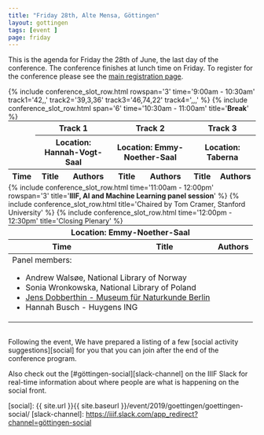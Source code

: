 ```yaml
---
title: "Friday 28th, Alte Mensa, Göttingen"
layout: gottingen
tags: [event ]
page: friday
---
```


This is the agenda for Friday the 28th of June, the last day of the conference. The conference finishes at lunch time on Friday. To register for the conference please see the [main registration page][registration].

<table class="api-table" style="width: 100%; margin: 0px 0px 0px 0px;">
  <thead>
    <tr>
      <th rowspan="2"></th>
      <th colspan="2">Track 1</th>
      <th colspan="2">Track 2</th>
      <th colspan="2">Track 3</th>
     </tr>
    <tr>
      <th colspan="2">Location: Hannah-Vogt-Saal</th>
      <th colspan="2">Location: Emmy-Noether-Saal</th>
      <th colspan="2">Location: Taberna</th>
     </tr>
    <tr>
      <th>Time</th>
      <th>Title</th>
      <th>Authors</th>
      <th>Title</th>
      <th>Authors</th>
      <th>Title</th>
      <th>Authors</th>
    </tr>
  </thead>
  <tbody>
        {% include conference_slot_row.html rowspan='3' time='9:00am - 10:30am' track1='42,,' track2='39,3,36' track3='46,74,22' track4=',,,' %}
        {% include conference_slot_row.html span='6' time='10:30am - 11:00am' title='<b>Break</b>' %}
  </tbody>
</table>
<table class="api-table" style="width: 100%; margin: 0px 0px 0px 0px;">
  <thead>
    <tr>
        <th colspan="3"><div style="text-align:center">Location: Emmy-Noether-Saal</div></th>
    </tr>
    <tr>
      <th>Time</th>
      <th>Title</th>
      <th>Authors</th>
    </tr>
  </thead>
  <tbody>
        {% include conference_slot_row.html time='11:00am - 12:00pm' rowspan='3' title='<b>IIIF, AI and Machine Learning panel session</b>' %}
        {% include conference_slot_row.html title='Chaired by Tom Cramer, Stanford University' %} 
        <tr>
            <td colspan="2">
                Panel members:
                <ul>
                    <li>Andrew Walsøe, National Library of Norway</li>
                    <li>Sonia Wronkowska, National Library of Poland</li>
                    <li><a href="{{ site.url }}{{ site.baseurl }}/event/2019/goettingen/program/63/">Jens Dobberthin - Museum für Naturkunde Berlin</a></li>
                    <li>Hannah Busch - Huygens ING</li>
               </ul>
           </td>
        </tr>   
        {% include conference_slot_row.html time='12:00pm - 12:30pm' title='Closing Plenary' %}
  </tbody>
</table>
<br/>

Following the event, We have prepared a listing of a few [social activity suggestions][social] for you that you can join after the end of the conference program.

Also check out the [#göttingen-social][slack-channel] on the IIIF Slack for real-time information about where people are what is happening on the social front.


[registration]: https://www.eventbrite.co.uk/e/2019-iiif-annual-conference-tickets-58796011453
[social]: {{ site.url }}{{ site.baseurl }}/event/2019/goettingen/goettingen-social/
[slack-channel]: https://iiif.slack.com/app_redirect?channel=göttingen-social

